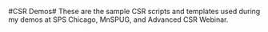 #CSR Demos#
These are the sample CSR scripts and templates used during my demos at SPS Chicago, MnSPUG, and Advanced CSR Webinar.

